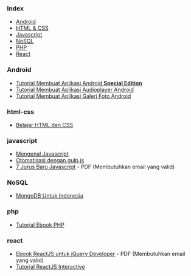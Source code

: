 ### Index

* [Android](#android)
* [HTML & CSS](#html-css)
* [Javascript](#javascript)
* [NoSQL](#nosql)
* [PHP](#php)
* [React](#react)


### Android

* [Tutorial Membuat Aplikasi Android **Special Edition**](http://www.slideshare.net/creatorb/tutorial-lengkap-cara-membuat-aplikasi-android-sederhana)
* [Tutorial Membuat Aplikasi Audioplayer Android](https://www.scribd.com/doc/258469346/Android-Tutorial-Audioplayer-Murottal-Pondokprogrammer-Mobile)
* [Tutorial Membuat Aplikasi Galeri Foto Android](https://www.smashwords.com/books/view/533096)


### html-css

* [Belajar HTML dan CSS](http://www.ariona.net/ebook-belajar-html-dan-css/)


### javascript

* [Mengenal Javascript](http://masputih.com/2013/01/ebook-gratis-mengenal-javascript)
* [Otomatisasi dengan gulp.js](http://kristories.gitbooks.io/otomatisasi-dengan-gulp-js/)
* [7 Jurus Baru Javascript](https://arrowfunxtion.com/download-ebook-7-jurus-baru-javascript/) - PDF (Membutuhkan email yang valid)


### NoSQL

* [MongoDB Untuk Indonesia](http://kristories.gitbooks.io/mongodb-untuk-indonesia/)


### php

* [Tutorial Ebook PHP](http://www.4shared.com/rar/CtmMQ24E/Ebook_Tutorial_PHP.html)

### react
* [Ebook ReactJS untuk jQuery Developer](https://arrowfunxtion.com/download-ebook-reactjs-untuk-jquery-developer) - PDF (Membutuhkan email yang valid)
* [Tutorial ReactJS Interactive](http://react.arrowfunxtion.com)
